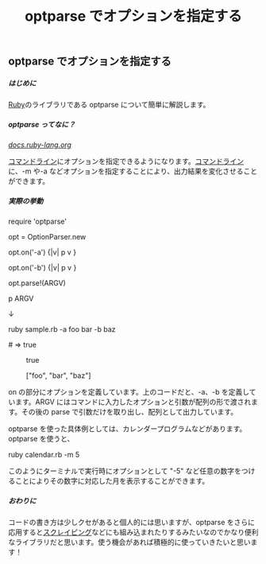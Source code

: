 ﻿---
title: optparse でオプションを指定する
---

## optparse でオプションを指定する

##### **はじめに**

[Ruby](https://d.hatena.ne.jp/keyword/Ruby)のライブラリである optparse について簡単に解説します。

##### **optparse ってなに？**

[_docs.ruby-lang.org_](https://docs.ruby-lang.org/ja/latest/library/optparse.html)

[コマンドライン](https://d.hatena.ne.jp/keyword/%A5%B3%A5%DE%A5%F3%A5%C9%A5%E9%A5%A4%A5%F3)にオプションを指定できるようになります。[コマンドライン](https://d.hatena.ne.jp/keyword/%A5%B3%A5%DE%A5%F3%A5%C9%A5%E9%A5%A4%A5%F3)に、-m や-a などオプションを指定することにより、出力結果を変化させることができます。

##### **実際の挙動**

require 'optparse'

opt = OptionParser.new

opt.on('-a') {|v| p v }

opt.on('-b') {|v| p v }

opt.parse!(ARGV)

p ARGV

↓

ruby sample.rb -a foo bar -b baz

\# => true

`     `true

`     `["foo", "bar", "baz"]

on の部分にオプションを定義しています。上のコードだと、-a、-b を定義しています。ARGV にはコマンドに入力したオプションと引数が配列の形で渡されます。その後の parse で引数だけを取り出し、配列として出力しています。

optparse を使った具体例としては、カレンダープログラムなどがあります。optparse を使うと、

ruby calendar.rb -m 5

このようにターミナルで実行時にオプションとして "-5" など任意の数字をつけることによりその数字に対応した月を表示することができます。

##### **おわりに**

コードの書き方は少しクセがあると個人的には思いますが、optparse をさらに応用すると[スクレイピング](https://d.hatena.ne.jp/keyword/%A5%B9%A5%AF%A5%EC%A5%A4%A5%D4%A5%F3%A5%B0)などにも組み込まれたりするみたいなのでかなり便利なライブラリだと思います。使う機会があれば積極的に使っていきたいと思います！
